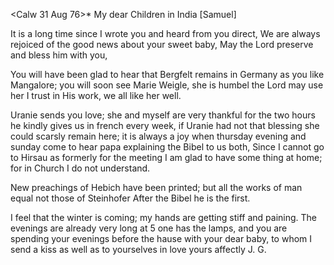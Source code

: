  <Calw 31 Aug 76>*
My dear Children in India [Samuel]

It is a long time since I wrote you and heard from you direct, We are always rejoiced of the good news about your sweet baby, May the Lord preserve and bless him with you,

You will have been glad to hear that Bergfelt remains in Germany as you like Mangalore; you will soon see Marie Weigle, she is humbel the Lord may use her I trust in His work, we all like her well.

Uranie sends you love; she and myself are very thankful for the two hours he kindly gives us in french every week, if Uranie had not that blessing she could scarsly remain here; it is always a joy when thursday evening and sunday come to hear papa explaining the Bibel to us both, Since I cannot go to Hirsau as formerly for the meeting I am glad to have some thing at home; for in Church I do not understand.

New preachings of Hebich have been printed; but all the works of man equal not those of Steinhofer After the Bibel he is the first.

I feel that the winter is coming; my hands are getting stiff and paining. The evenings are already very long at 5 one has the lamps, and you are spending your evenings before the hause with your dear baby, to whom I send a kiss as well as to yourselves in love
 yours affectly J. G.
